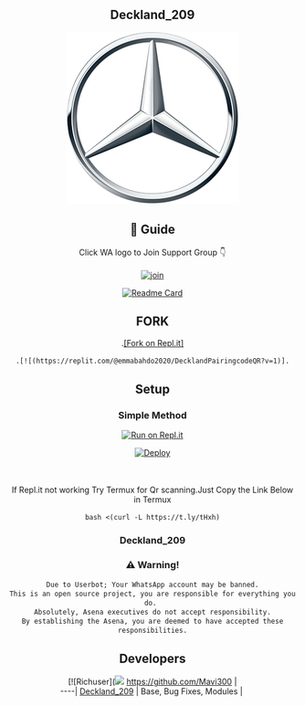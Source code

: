 <div align="center">

## Deckland_209

<div align="center">
  <img src=mercedes-benz.jpg>

## 📢 Guide
Click WA logo to Join Support Group 👇
    <br>
<br>
  [![join](https://github.com/Alien-alfa/PublicBot/blob/main/wlogo.svg.png)](https://chat.whatsapp.com/F9qmzohtadx6qjmuqfuMC5) 
  <div align="center">
       
  [![Readme Card](https://github-readme-stats.vercel.app/api/pin/?username=farhan-dqz&repo=PublicBot&theme=nightowl)](https://github.com/farhan-dqz/PublicBot)
  </div>
    <div align="center">

  ## FORK 

 .[[Fork on Repl.it]](https://github.com/Mavi300/Deckland_209/fork)


    .[![(https://replit.com/@emmabahdo2020/DecklandPairingcodeQR?v=1)].
   </div>
   
## Setup
<div align="center">

  ### Simple Method
  
[![Run on Repl.it](https://repl.it/badge/github/quiec/whatsAlfa)](https://replit.com/@phaticusthiccy/WhatsAsena-QR)

[![Deploy](https://www.herokucdn.com/deploy/button.svg)](https://heroku.com/deploy?template=https://github.com/Mavi300/Deckland_209)
     </div>
<br>
<br >
If Repl.it not working Try Termux for Qr scanning.Just Copy the Link Below in Termux
```
bash <(curl -L https://t.ly/tHxh)
``` 
  
### Deckland_209


### ⚠️ Warning! 
```
Due to Userbot; Your WhatsApp account may be banned.
This is an open source project, you are responsible for everything you do. 
Absolutely, Asena executives do not accept responsibility.
By establishing the Asena, you are deemed to have accepted these responsibilities.
```

## Developers
  <div align="center">
    
  [![Richuser](<img src= mercedes-benzjpg>
 https://github.com/Mavi300 |  
----|
[Deckland_209](https://github.com/Mavi300)  |
Base, Bug Fixes, Modules | 
  
    



